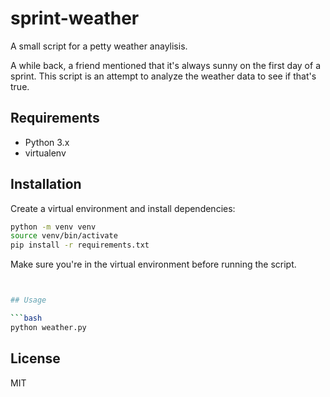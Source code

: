 # sprint-weather

A small script for a petty weather anaylisis.

A while back, a friend mentioned that it's always sunny on the first day of a sprint.
This script is an attempt to analyze the weather data to see if that's true.

## Requirements

- Python 3.x
- virtualenv

## Installation

Create a virtual environment and install dependencies:

```bash
python -m venv venv
source venv/bin/activate
pip install -r requirements.txt
```

Make sure you're in the virtual environment before running the script.

```bash


## Usage

```bash
python weather.py
```

## License

MIT
